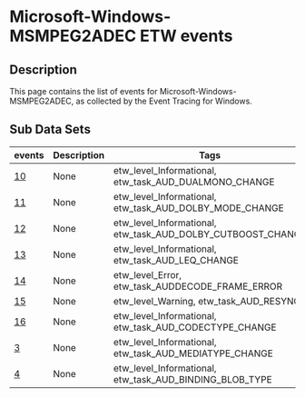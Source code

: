 # Microsoft-Windows-MSMPEG2ADEC ETW events

## Description
This page contains the list of events for Microsoft-Windows-MSMPEG2ADEC, as collected by the Event Tracing for Windows.

## Sub Data Sets
|events|Description|Tags|
|---|---|---|
|[10](events/event-10.md)|None|etw_level_Informational, etw_task_AUD_DUALMONO_CHANGE|
|[11](events/event-11.md)|None|etw_level_Informational, etw_task_AUD_DOLBY_MODE_CHANGE|
|[12](events/event-12.md)|None|etw_level_Informational, etw_task_AUD_DOLBY_CUTBOOST_CHANGE|
|[13](events/event-13.md)|None|etw_level_Informational, etw_task_AUD_LEQ_CHANGE|
|[14](events/event-14.md)|None|etw_level_Error, etw_task_AUDDECODE_FRAME_ERROR|
|[15](events/event-15.md)|None|etw_level_Warning, etw_task_AUD_RESYNC|
|[16](events/event-16.md)|None|etw_level_Informational, etw_task_AUD_CODECTYPE_CHANGE|
|[3](events/event-3.md)|None|etw_level_Informational, etw_task_AUD_MEDIATYPE_CHANGE|
|[4](events/event-4.md)|None|etw_level_Informational, etw_task_AUD_BINDING_BLOB_TYPE|
